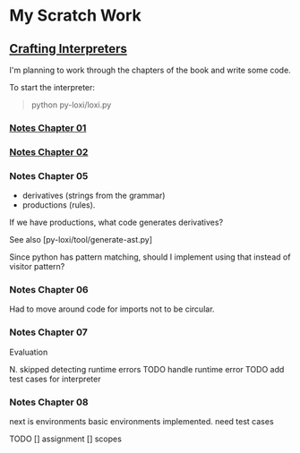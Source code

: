 # My Scratch Work

## [Crafting Interpreters](https://craftinginterpreters.com/contents.html)

I'm planning to work through the chapters of the book and write some code.

To start the interpreter:

> python py-loxi/loxi.py


### [Notes Chapter 01](notes.ch01.md)

### [Notes Chapter 02](notes.ch02.md)

### Notes Chapter 05

* derivatives (strings from the grammar) 
* productions (rules).

If we have productions, what code generates derivatives?

See also [py-loxi/tool/generate-ast.py]

Since python has pattern matching, should I implement using that instead of visitor pattern?


### Notes Chapter 06

Had to move around code for imports not to be circular.

### Notes Chapter 07

Evaluation

N. skipped detecting runtime errors
TODO handle runtime error
TODO add test cases for interpreter

### Notes Chapter 08

next is environments
basic environments implemented. need test cases

TODO
[] assignment
[] scopes
